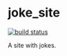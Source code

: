 # joke_site

[![build status](https://github.com/n0rfas/joke_site/actions/workflows/checks.yml/badge.svg?branch=main)](https://github.com/n0rfas/joke_site/actions/workflows/checks.yml)

A site with jokes.
